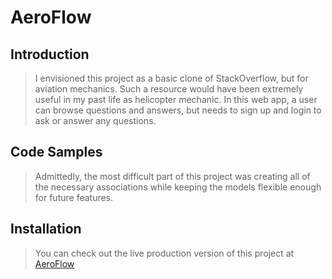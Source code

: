# AeroFlow

## Introduction

> I envisioned this project as a basic clone of StackOverflow, but for aviation mechanics. Such a resource would have been extremely useful in my past life as helicopter mechanic. In this web app, a user can browse questions and answers, but needs to sign up and login to ask or answer any questions.

## Code Samples

> Admittedly, the most difficult part of this project was creating all of the necessary associations while keeping the models flexible enough for future features. 

## Installation

> You can check out the live production version of this project at [AeroFlow](https://aeroflow.herokuapp.com)